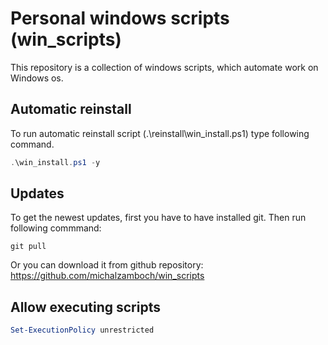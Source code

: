 # Personal windows scripts (win_scripts)
This repository is a collection of windows scripts, which automate work on Windows os. 

## Automatic reinstall
To run automatic reinstall script (.\reinstall\win_install.ps1) type following command.
```powershell
.\win_install.ps1 -y
```

## Updates
To get the newest updates, first you have to have installed git.
Then run following commmand:
```poweshell
git pull
```
Or you can download it from github repository:
https://github.com/michalzamboch/win_scripts

## Allow executing scripts
```powershell
Set-ExecutionPolicy unrestricted
```
